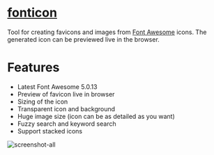 # [fonticon](http://gauger.io/fonticon)

Tool for creating favicons and images from [Font Awesome](http://fontawesome.io/) icons. The generated icon can be previewed live in the browser.

# Features

* Latest Font Awesome 5.0.13
* Preview of favicon live in browser
* Sizing of the icon
* Transparent icon and background
* Huge image size (icon can be as detailed as you want)
* Fuzzy search and keyword search
* Support stacked icons

![screenshot-all](https://user-images.githubusercontent.com/8250067/41500849-e678252c-7199-11e8-9554-14a8bbae8653.gif)
